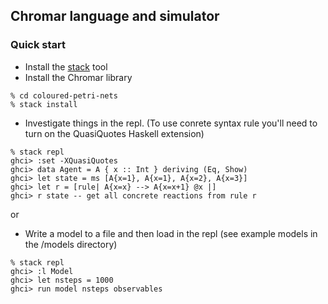 ## Chromar language and simulator

### Quick start
* Install the [stack](https://docs.haskellstack.org/en/stable/README/#how-to-install) tool
* Install the Chromar library
```
% cd coloured-petri-nets
% stack install
```
* Investigate things in the repl. (To use conrete syntax rule you'll need to turn on the QuasiQuotes Haskell extension)
```
% stack repl
ghci> :set -XQuasiQuotes
ghci> data Agent = A { x :: Int } deriving (Eq, Show)
ghci> let state = ms [A{x=1}, A{x=1}, A{x=2}, A{x=3}]
ghci> let r = [rule| A{x=x} --> A{x=x+1} @x |]
ghci> r state -- get all concrete reactions from rule r
```
or
* Write a model to a file and then load in the repl (see example models in the /models directory)
```
% stack repl
ghci> :l Model
ghci> let nsteps = 1000
ghci> run model nsteps observables
```
